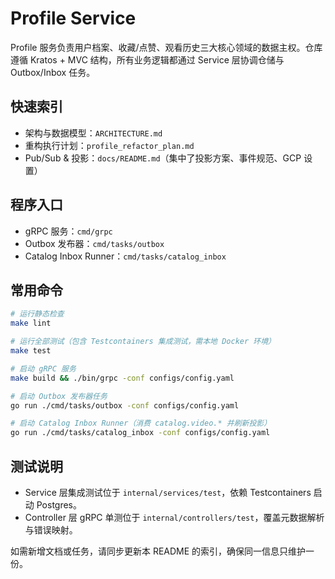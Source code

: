 # Profile Service

Profile 服务负责用户档案、收藏/点赞、观看历史三大核心领域的数据主权。仓库遵循 Kratos + MVC 结构，所有业务逻辑都通过 Service 层协调仓储与 Outbox/Inbox 任务。

## 快速索引
- 架构与数据模型：`ARCHITECTURE.md`
- 重构执行计划：`profile_refactor_plan.md`
- Pub/Sub & 投影：`docs/README.md`（集中了投影方案、事件规范、GCP 设置）

## 程序入口
- gRPC 服务：`cmd/grpc`
- Outbox 发布器：`cmd/tasks/outbox`
- Catalog Inbox Runner：`cmd/tasks/catalog_inbox`

## 常用命令
```bash
# 运行静态检查
make lint

# 运行全部测试（包含 Testcontainers 集成测试，需本地 Docker 环境）
make test

# 启动 gRPC 服务
make build && ./bin/grpc -conf configs/config.yaml

# 启动 Outbox 发布器任务
go run ./cmd/tasks/outbox -conf configs/config.yaml

# 启动 Catalog Inbox Runner（消费 catalog.video.* 并刷新投影）
go run ./cmd/tasks/catalog_inbox -conf configs/config.yaml
```

## 测试说明
- Service 层集成测试位于 `internal/services/test`，依赖 Testcontainers 启动 Postgres。
- Controller 层 gRPC 单测位于 `internal/controllers/test`，覆盖元数据解析与错误映射。

如需新增文档或任务，请同步更新本 README 的索引，确保同一信息只维护一份。
